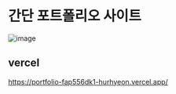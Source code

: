 # 간단 포트폴리오 사이트 

![image](https://github.com/hurhyeon/next-ecommerce-/assets/90999300/d4e7c082-4f94-41c7-ac13-c685df55b022)


## vercel 
https://portfolio-fap556dk1-hurhyeon.vercel.app/
